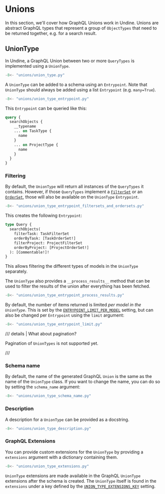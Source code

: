 # Unions

In this section, we'll cover how GraphQL Unions work in Undine.
Unions are abstract GraphQL types that represent a group of `ObjectTypes`
that need to be returned together, e.g. for a search result.

## UnionType

In Undine, a GraphQL Union between two or more `QueryTypes` is implemented using a `UnionType`.

```python
-8<- "unions/union_type.py"
```

A `UnionType` can be added to a schema using an `Entrypoint`.
Note that `UnionType` should always be added using a list `Entrypoint` (e.g. `many=True`).

```python
-8<- "unions/union_type_entrypoint.py"
```

This `Entrypoint` can be queried like this:

```graphql
query {
  searchObjects {
    __typename
    ... on TaskType {
      name
    }
    ... on ProjectType {
      name
    }
  }
}
```

### Filtering

By default, the `UnionType` will return all instances of the `QueryTypes` it contains.
However, if those `QueryTypes` implement a [`FilterSet`](filtering.md#filterset) or an
[`OrderSet`](ordering.md#orderset), those will also be available on the `UnionType` `Entrypoint`.

```python
-8<- "unions/union_type_entrypoint_filtersets_and_ordersets.py"
```

This creates the following `Entrypoint`:

```graphql
type Query {
  searchObjects(
    filterTask: TaskFilterSet
    orderByTask: [TaskOrderSet!]
    filterProject: ProjectFilterSet
    orderByProject: [ProjectOrderSet!]
  ): [Commentable!]!
}
```

This allows filtering the different types of models in the `UnionType` separately.

The `UnionType` also provides a `__process_results__` method that can be used to filter the
results of the union after everything has been fetched.

```python
-8<- "unions/union_type_entrypoint_process_results.py"
```

By default, the number of items returned is limited _per model in the `UnionType`_.
This is set by the [`ENTRYPOINT_LIMIT_PER_MODEL`](settings.md#entrypoint_limit_per_model) setting,
but can also be changed per `Entrypoint` using the `limit` argument:

```python
-8<- "unions/union_type_entrypoint_limit.py"
```

/// details | What about pagination?

Pagination of `UnionTypes` is not supported yet.

///

### Schema name

By default, the name of the generated GraphQL `Union` is the same as the name of the `UnionType` class.
If you want to change the name, you can do so by setting the `schema_name` argument:

```python
-8<- "unions/union_type_schema_name.py"
```

### Description

A description for a `UnionType` can be provided as a docstring.

```python
-8<- "unions/union_type_description.py"
```

### GraphQL Extensions

You can provide custom extensions for the `UnionType` by providing a
`extensions` argument with a dictionary containing them.

```python
-8<- "unions/union_type_extensions.py"
```

`UnionType` extensions are made available in the GraphQL `UnionType` extensions
after the schema is created. The `UnionType` itself is found in the `extensions`
under a key defined by the [`UNION_TYPE_EXTENSIONS_KEY`](settings.md#union_type_extensions_key)
setting.
